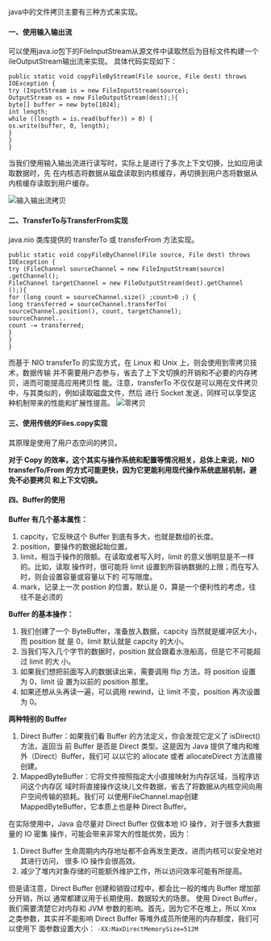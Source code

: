 java中的文件拷贝主要有三种方式来实现。

#### 一、使用输入输出流
可以使用java.io包下的FileInputStream从源文件中读取然后为目标文件构建一个ileOutputStream输出流来实现。
具体代码实现如下：
```
public static void copyFileByStream(File source, File dest) throws
IOException {
try (InputStream is = new FileInputStream(source);
OutputStream os = new FileOutputStream(dest);){
byte[] buffer = new byte[1024];
int length;
while ((length = is.read(buffer)) > 0) {
os.write(buffer, 0, length);
}
}
}
```

当我们使用输入输出流进行读写时，实际上是进行了多次上下文切换，比如应用读取数据时，先
在内核态将数据从磁盘读取到内核缓存，再切换到用户态将数据从内核缓存读取到用户缓存。

![输入输出流拷贝](https://github.com/ljcan/Review/blob/master/Java/pictures/%E8%BE%93%E5%85%A5%E8%BE%93%E5%87%BA%E6%B5%81%E6%8B%B7%E8%B4%9D.png)

#### 二、TransferTo与TransferFrom实现
 java.nio 类库提供的 transferTo 或 transferFrom 方法实现。
 ```
 public static void copyFileByChannel(File source, File dest) throws
IOException {
try (FileChannel sourceChannel = new FileInputStream(source)
.getChannel();
FileChannel targetChannel = new FileOutputStream(dest).getChannel
();){
for (long count = sourceChannel.size() ;count>0 ;) {
long transferred = sourceChannel.transferTo(
sourceChannel.position(), count, targetChannel); 
sourceChannel...
count -= transferred;
}
}
}
 ```
 
 而基于 NIO transferTo 的实现方式，在 Linux 和 Unix 上，则会使用到零拷贝技术，数据传输
并不需要用户态参与，省去了上下文切换的开销和不必要的内存拷贝，进而可能提高应用拷贝性
能。注意，transferTo 不仅仅是可以用在文件拷贝中，与其类似的，例如读取磁盘文件，然后
进行 Socket 发送，同样可以享受这种机制带来的性能和扩展性提高。
![零拷贝](https://github.com/ljcan/Review/blob/master/Java/pictures/transferTo%E6%8B%B7%E8%B4%9D.png)
 
 #### 三、使用传统的Files.copy实现
 其原理是使用了用户态空间的拷贝。
 
 
 **对于 Copy 的效率，这个其实与操作系统和配置等情况相关，总体上来说，NIO
transferTo/From 的方式可能更快，因为它更能利用现代操作系统底层机制，避免不必要拷贝
和上下文切换。**

#### 四、Buffer的使用
**Buffer 有几个基本属性：**
1. capcity，它反映这个 Buffer 到底有多大，也就是数组的长度。
2. position，要操作的数据起始位置。
3. limit，相当于操作的限额。在读取或者写入时，limit 的意义很明显是不一样的。比如，读取
操作时，很可能将 limit 设置到所容纳数据的上限；而在写入时，则会设置容量或容量以下的
可写限度。
4. mark，记录上一次 postion 的位置，默认是 0，算是一个便利性的考虑，往往不是必须的

**Buffer 的基本操作：**
1. 我们创建了一个 ByteBuffer，准备放入数据，capcity 当然就是缓冲区大小，而 position 就
是 0，limit 默认就是 capcity 的大小。
2. 当我们写入几个字节的数据时，position 就会跟着水涨船高，但是它不可能超过 limit 的大
小。
3. 如果我们想把前面写入的数据读出来，需要调用 flip 方法，将 position 设置为 0，limit 设
置为以前的 position 那里。
4. 如果还想从头再读一遍，可以调用 rewind，让 limit 不变，position 再次设置为 0。

**两种特别的 Buffer**
1. Direct Buffer：如果我们看 Buffer 的方法定义，你会发现它定义了 isDirect() 方法，返回当
前 Buffer 是否是 Direct 类型。这是因为 Java 提供了堆内和堆外（Direct）Buffer，我们可
以以它的 allocate 或者 allocateDirect 方法直接创建。
2. MappedByteBuffer：它将文件按照指定大小直接映射为内存区域，当程序访问这个内存区
域时将直接操作这块儿文件数据，省去了将数据从内核空间向用户空间传输的损耗。我们可
以使用FileChannel.map创建 MappedByteBuffer，它本质上也是种 Direct Buffer。

在实际使用中，Java 会尽量对 Direct Buffer 仅做本地 IO 操作，对于很多大数据量的 IO 密集
操作，可能会带来非常大的性能优势，因为：
1. Direct Buffer 生命周期内内存地址都不会再发生更改，进而内核可以安全地对其进行访问，
很多 IO 操作会很高效。
2. 减少了堆内对象存储的可能额外维护工作，所以访问效率可能有所提高。

但是请注意，Direct Buffer 创建和销毁过程中，都会比一般的堆内 Buffer 增加部分开销，所以
通常都建议用于长期使用、数据较大的场景。
使用 Direct Buffer，我们需要清楚它对内存和 JVM 参数的影响。首先，因为它不在堆上，所以
Xmx 之类参数，其实并不能影响 Direct Buffer 等堆外成员所使用的内存额度，我们可以使用下
面参数设置大小：
`-XX:MaxDirectMemorySize=512M`
 
